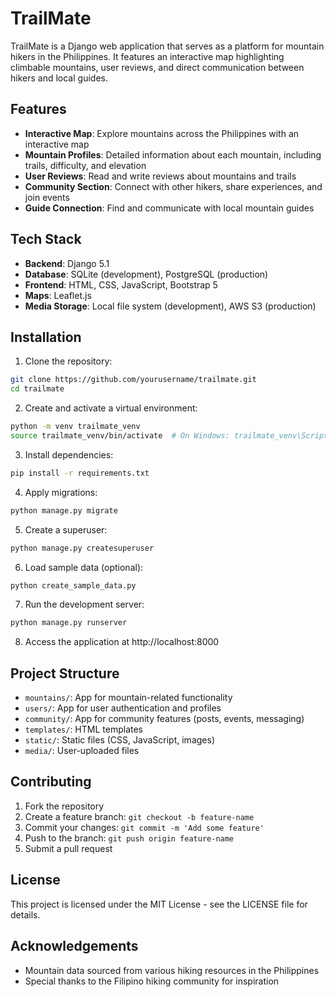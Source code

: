 # TrailMate

TrailMate is a Django web application that serves as a platform for mountain hikers in the Philippines. It features an interactive map highlighting climbable mountains, user reviews, and direct communication between hikers and local guides.

## Features

- **Interactive Map**: Explore mountains across the Philippines with an interactive map
- **Mountain Profiles**: Detailed information about each mountain, including trails, difficulty, and elevation
- **User Reviews**: Read and write reviews about mountains and trails
- **Community Section**: Connect with other hikers, share experiences, and join events
- **Guide Connection**: Find and communicate with local mountain guides

## Tech Stack

- **Backend**: Django 5.1
- **Database**: SQLite (development), PostgreSQL (production)
- **Frontend**: HTML, CSS, JavaScript, Bootstrap 5
- **Maps**: Leaflet.js
- **Media Storage**: Local file system (development), AWS S3 (production)

## Installation

1. Clone the repository:
```bash
git clone https://github.com/yourusername/trailmate.git
cd trailmate
```

2. Create and activate a virtual environment:
```bash
python -m venv trailmate_venv
source trailmate_venv/bin/activate  # On Windows: trailmate_venv\Scripts\activate
```

3. Install dependencies:
```bash
pip install -r requirements.txt
```

4. Apply migrations:
```bash
python manage.py migrate
```

5. Create a superuser:
```bash
python manage.py createsuperuser
```

6. Load sample data (optional):
```bash
python create_sample_data.py
```

7. Run the development server:
```bash
python manage.py runserver
```

8. Access the application at http://localhost:8000

## Project Structure

- `mountains/`: App for mountain-related functionality
- `users/`: App for user authentication and profiles
- `community/`: App for community features (posts, events, messaging)
- `templates/`: HTML templates
- `static/`: Static files (CSS, JavaScript, images)
- `media/`: User-uploaded files

## Contributing

1. Fork the repository
2. Create a feature branch: `git checkout -b feature-name`
3. Commit your changes: `git commit -m 'Add some feature'`
4. Push to the branch: `git push origin feature-name`
5. Submit a pull request

## License

This project is licensed under the MIT License - see the LICENSE file for details.

## Acknowledgements

- Mountain data sourced from various hiking resources in the Philippines
- Special thanks to the Filipino hiking community for inspiration